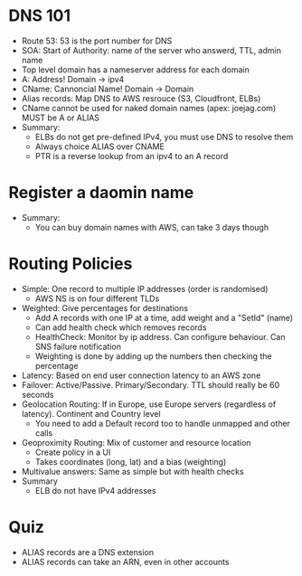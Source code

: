 # DNS 101

- Route 53: 53 is the port number for DNS
- SOA: Start of Authority: name of the server who answerd, TTL, admin name
- Top level domain has a nameserver address for each domain
- A: Address! Domain -> ipv4
- CName: Cannoncial Name! Domain -> Domain
- Alias records: Map DNS to AWS resrouce (S3, Cloudfront, ELBs)
- CName cannot be used for naked domain names (apex: joejag.com) MUST be A or ALIAS
- Summary:
  - ELBs do not get pre-defined IPv4, you must use DNS to resolve them
  - Always choice ALIAS over CNAME
  - PTR is a reverse lookup from an ipv4 to an A record

# Register a daomin name

- Summary:
  - You can buy domain names with AWS, can take 3 days though

# Routing Policies

- Simple: One record to multiple IP addresses (order is randomised)
  - AWS NS is on four different TLDs
- Weighted: Give percentages for destinations
  - Add A records with one IP at a time, add weight and a "SetId" (name)
  - Can add health check which removes records
  - HealthCheck: Monitor by ip address. Can configure behaviour. Can SNS failure notification
  - Weighting is done by adding up the numbers then checking the percentage
- Latency: Based on end user connection latency to an AWS zone
- Failover: Active/Passive. Primary/Secondary. TTL should really be 60 seconds
- Geolocation Routing: If in Europe, use Europe servers (regardless of latency). Continent and Country level
  - You need to add a Default record too to handle unmapped and other calls
- Geoproximity Routing: Mix of customer and resource location
  - Create policy in a UI
  - Takes coordinates (long, lat) and a bias (weighting)
- Multivalue answers: Same as simple but with health checks
- Summary
  - ELB do not have IPv4 addresses

# Quiz

- ALIAS records are a DNS extension
- ALIAS records can take an ARN, even in other accounts
